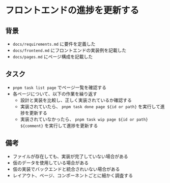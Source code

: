 # フロントエンドの進捗を更新する

## 背景

- `docs/requirements.md` に要件を定義した
- `docs/frontend.md` にフロントエンドの実装例を記載した
- `docs/pages.md` にページ構成を記載した

## タスク

- `pnpm task list page` でページ一覧を確認する
- 各ページについて、以下の作業を繰り返す
    - 設計と実装を比較し、正しく実装されているか確認する
    - 実装されていたら、 `pnpm task done page ${id or path}` を実行して進捗を更新する
    - 実装されていなかったら、 `pnpm task wip page ${id or path} ${comment}` を実行して進捗を更新する

## 備考

- ファイルが存在しても、実装が完了していない場合がある
- 仮のデータを使用している場合がある
- 仮の実装でバックエンドと統合されいない場合がある
- レイアウト、ページ、コンポーネントごとに細かく調査する
